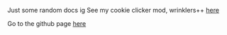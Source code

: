 Just some random docs ig
See my cookie clicker mod, wrinklers++ [here](https://awes12.github.io/wrinklersPlusPlus/)

Go to the github page [here](https://github.com/awes12/awes12.github.io/edit/main/docs/README.md)
